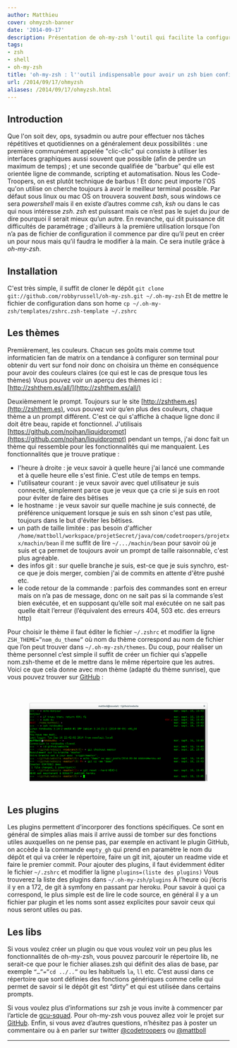 ```yaml
---
author: Matthieu
cover: ohmyzsh-banner
date: '2014-09-17'
description: Présentation de oh-my-zsh l'outil qui facilite la configuration du shell zsh
tags:
- zsh
- shell
- oh-my-zsh
title: 'oh-my-zsh : l''outil indispensable pour avoir un zsh bien configuré.'
url: /2014/09/17/ohmyzsh
aliases: /2014/09/17/ohmyzsh.html
---
```



## Introduction
Que l'on soit dev, ops, sysadmin ou autre pour effectuer nos tâches répétitives et quotidiennes on a généralement deux possibilités : une première communément appelée "clic-clic" qui consiste à utiliser les interfaces graphiques aussi souvent que possible (afin de perdre un maximum de temps) ; et une seconde qualifiée de "barbue" qui elle est orientée ligne de commande, scripting et automatisation.
Nous les Code-Troopers, on est plutôt technique de barbus ! Et donc peut importe l'OS qu'on utilise on cherche toujours à avoir le meilleur terminal possible.
Par défaut sous linux ou mac OS on trouvera souvent _bash_, sous windows ce sera _powershell_ mais il en existe d’autres comme _csh_, _ksh_ ou dans le cas qui nous intéresse _zsh_.
_zsh_ est puissant mais ce n’est pas le sujet du jour de dire pourquoi il serait mieux qu’un autre. En revanche, qui dit puissance dit difficultés de paramétrage ;
d’ailleurs à la première utilisation lorsque l’on n’a pas de fichier de configuration il commence par dire qu’il peut en créer un pour nous mais qu’il faudra le modifier à la main.
Ce sera inutile grâce à _oh-my-zsh_.



## Installation
C'est très simple, il suffit de cloner le dépôt
`git clone git://github.com/robbyrussell/oh-my-zsh.git ~/.oh-my-zsh`
Et de mettre le fichier de configuration dans son home
`cp ~/.oh-my-zsh/templates/zshrc.zsh-template ~/.zshrc`

## Les thèmes
Premièrement, les couleurs. Chacun ses goûts mais comme tout  informaticien fan de  matrix on a tendance à configurer son terminal pour obtenir du vert sur fond noir donc on choisira un thème en conséquence pour avoir des couleurs claires (ce qui est le cas de presque tous les thèmes) Vous pouvez voir un aperçu des thèmes ici : [http://zshthem.es/all/](http://zshthem.es/all/)

Deuxièmement le prompt. Toujours sur le site [http://zshthem.es](http://zshthem.es), vous pouvez voir qu’en plus des couleurs, chaque thème a un prompt différent. C'est ce qui s'affiche à chaque ligne donc il doit être beau, rapide et fonctionnel.
J'utilisais [https://github.com/nojhan/liquidprompt](https://github.com/nojhan/liquidprompt) pendant un temps, j'ai donc fait un thème qui ressemble pour les fonctionnalités qui me manquaient. Les fonctionnalités que je trouve pratique :

 - l'heure à droite : je veux savoir à quelle heure j'ai lancé une commande et à quelle heure elle s'est finie. C'est utile de temps en temps.
 - l'utilisateur courant : je veux savoir avec quel utilisateur je suis connecté, simplement parce que je veux que ça crie si je suis en root pour éviter de faire des bêtises
 - le hostname : je veux savoir sur quelle machine je suis connecté, de préférence uniquement lorsque je suis en ssh sinon c'est pas utile, toujours dans le but d'éviter les bêtises.
 - un path de taille limitée : pas besoin d'afficher `/home/mattboll/workspace/projetSecret/java/com/codetroopers/projetxx/machin/bean` il me suffit de lire `~/.../machin/bean` pour savoir où je suis et ça permet de toujours avoir un prompt de taille raisonnable, c'est plus agréable.
 - des infos git : sur quelle branche je suis, est-ce que je suis synchro, est-ce que je dois merger, combien j'ai de commits en attente d'être pushé etc.
 - le code retour de la commande : parfois des commandes sont en erreur mais on n’a pas de message, donc on ne sait pas si la commande s’est bien exécutée, et en supposant qu’elle soit mal exécutée on ne sait pas quelle était l’erreur (l’équivalent des erreurs 404, 503 etc. des erreurs http)

Pour choisir le thème il faut éditer le fichier `~/.zshrc` et modifier la ligne
`ZSH_THEME=”nom_du_theme”` où nom du thème correspond au nom de fichier que l’on peut trouver dans `~/.oh-my-zsh/themes`. Du coup, pour réaliser un thème personnel c’est simple il suffit de créer un fichier qui s’appelle nom.zsh-theme et de le mettre dans le même répertoire que les autres.
Voici ce que cela donne avec mon thème (adapté du thème sunrise), que vous pouvez trouver  sur [GitHub](https://raw.githubusercontent.com/mattboll/zshrc/master/mattboll.zsh-theme) :

<div style="text-align:center;margin:50px">
<a style="display: inline" href="/images/postOhMyZsh/oh-my-zsh-theme.png" data-lightbox="image-0" title="Thème oh-my-zsh">
        <img class="medium" src="/images/postOhMyZsh/oh-my-zsh-theme.png" alt="Thème oh-my-zsh"/>
</a>
</div>

## Les plugins
Les plugins permettent d'incorporer des fonctions spécifiques. Ce sont en général de simples alias mais il arrive aussi de tomber sur des fonctions utiles auxquelles on ne pense pas, par exemple en activant le plugin GitHub, on accède à la commande `empty_gh` qui prend en paramètre le nom du dépôt et qui va créer le répertoire, faire un git init, ajouter un readme vide et faire le premier commit.
Pour ajouter des plugins, il faut évidemment éditer le fichier `~/.zshrc` et modifier la ligne `plugins=(liste des plugins)`
Vous trouverez la liste des plugins dans `~/.oh-my-zsh/plugins` À l’heure où j’écris il y en a 172, de git à symfony en passant par heroku. Pour savoir à quoi ça correspond, le plus simple est de lire le code source, en général il y a un fichier par plugin et les noms sont assez explicites pour savoir ceux qui nous seront utiles ou pas.

## Les libs
Si vous voulez créer un plugin ou que vous voulez voir un peu plus les fonctionnalités de oh-my-zsh, vous pouvez parcourir le répertoire lib, ne serait-ce que pour le fichier aliases.zsh qui définit des alias de base, par exemple `“…”=”cd ../..”` ou les habituels `la`, `ll` etc. C’est aussi dans ce répertoire que sont définies des fonctions génériques comme celle qui permet de savoir si le dépôt git est “dirty” et qui est utilisée dans certains prompts.


Si vous voulez plus d’informations sur zsh je vous invite à commencer par l’article de [gcu-squad](http://wiki.gcu.info/doku.php?id=unix:zsh_le_z_shell). Pour oh-my-zsh vous pouvez allez voir le projet sur [GitHub](https://github.com/robbyrussell/oh-my-zsh). Enfin, si vous avez d’autres questions, n’hésitez pas à poster un commentaire ou à en parler sur twitter [@codetroopers](http://twitter.com/codetroopers) ou [@mattboll](http://twitter.com/mattboll)


----------
